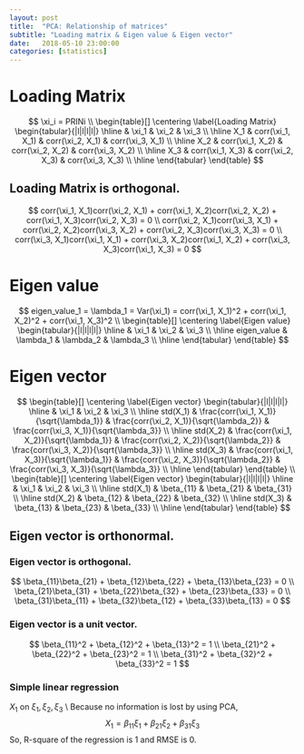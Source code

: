 ```yaml
---
layout: post
title:  "PCA: Relationship of matrices"
subtitle: "Loading matrix & Eigen value & Eigen vector"
date:   2018-05-10 23:00:00
categories: [statistics]
---
```


# Loading Matrix
$$
    \xi_i = PRINi \\
    \begin{table}[]
    \centering
    \label{Loading Matrix}
        \begin{tabular}{|l|l|l|l|}
        \hline
            & \xi_1            & \xi_2            & \xi_3            \\ \hline
        X_1 & corr(\xi_1, X_1) & corr(\xi_2, X_1) & corr(\xi_3, X_1) \\ \hline
        X_2 & corr(\xi_1, X_2) & corr(\xi_2, X_2) & corr(\xi_3, X_2) \\ \hline
        X_3 & corr(\xi_1, X_3) & corr(\xi_2, X_3) & corr(\xi_3, X_3) \\ \hline
        \end{tabular}
    \end{table}
$$

## Loading Matrix is orthogonal.
$$
    corr(\xi_1, X_1)corr(\xi_2, X_1) + corr(\xi_1, X_2)corr(\xi_2, X_2) + corr(\xi_1, X_3)corr(\xi_2, X_3) = 0 \\
    corr(\xi_2, X_1)corr(\xi_3, X_1) + corr(\xi_2, X_2)corr(\xi_3, X_2) + corr(\xi_2, X_3)corr(\xi_3, X_3) = 0 \\
    corr(\xi_3, X_1)corr(\xi_1, X_1) + corr(\xi_3, X_2)corr(\xi_1, X_2) + corr(\xi_3, X_3)corr(\xi_1, X_3) = 0
$$

# Eigen value
$$
    eigen_value_1 = \lambda_1 = Var(\xi_1) = corr(\xi_1, X_1)^2 + corr(\xi_1, X_2)^2 + corr(\xi_1, X_3)^2 \\
    \begin{table}[]
    \centering
    \label{Eigen value}
        \begin{tabular}{|l|l|l|l|}
        \hline
                    & \xi_1     & \xi_2     & \xi_3     \\ \hline
        eigen_value & \lambda_1 & \lambda_2 & \lambda_3 \\ \hline
        \end{tabular}
    \end{table}
$$

# Eigen vector
$$
    \begin{table}[]
    \centering
    \label{Eigen vector}
        \begin{tabular}{|l|l|l|l|}
        \hline
                 & \xi_1                                     & \xi_2                                     & \xi_3                                     \\ \hline
        std(X_1) & \frac{corr(\xi_1, X_1)}{\sqrt{\lambda_1}} & \frac{corr(\xi_2, X_1)}{\sqrt{\lambda_2}} & \frac{corr(\xi_3, X_1)}{\sqrt{\lambda_3}} \\ \hline
        std(X_2) & \frac{corr(\xi_1, X_2)}{\sqrt{\lambda_1}} & \frac{corr(\xi_2, X_2)}{\sqrt{\lambda_2}} & \frac{corr(\xi_3, X_2)}{\sqrt{\lambda_3}} \\ \hline
        std(X_3) & \frac{corr(\xi_1, X_3)}{\sqrt{\lambda_1}} & \frac{corr(\xi_2, X_3)}{\sqrt{\lambda_2}} & \frac{corr(\xi_3, X_3)}{\sqrt{\lambda_3}} \\ \hline
        \end{tabular}
    \end{table} \\
    \begin{table}[]
    \centering
    \label{Eigen vector}
        \begin{tabular}{|l|l|l|l|}
        \hline
                 & \xi_1      & \xi_2      & \xi_3      \\ \hline
        std(X_1) & \beta_{11} & \beta_{21} & \beta_{31} \\ \hline
        std(X_2) & \beta_{12} & \beta_{22} & \beta_{32} \\ \hline
        std(X_3) & \beta_{13} & \beta_{23} & \beta_{33} \\ \hline
        \end{tabular}
    \end{table}
$$

## Eigen vector is orthonormal.

### Eigen vector is orthogonal.
$$
    \beta_{11}\beta_{21} + \beta_{12}\beta_{22} + \beta_{13}\beta_{23} = 0 \\
    \beta_{21}\beta_{31} + \beta_{22}\beta_{32} + \beta_{23}\beta_{33} = 0 \\
    \beta_{31}\beta_{11} + \beta_{32}\beta_{12} + \beta_{33}\beta_{13} = 0
$$

### Eigen vector is a unit vector.
$$
    \beta_{11}^2 + \beta_{12}^2 + \beta_{13}^2 = 1 \\
    \beta_{21}^2 + \beta_{22}^2 + \beta_{23}^2 = 1 \\
    \beta_{31}^2 + \beta_{32}^2 + \beta_{33}^2 = 1
$$

### Simple linear regression
$X_1$ on $\xi_1, \xi_2, \xi_3$ \\
Because no information is lost by using PCA,
$$
    X_1 = \beta_{11}\xi_1 + \beta_{21}\xi_2 + \beta_{31}\xi_3
$$
So, R-square of the regression is 1 and RMSE is 0.